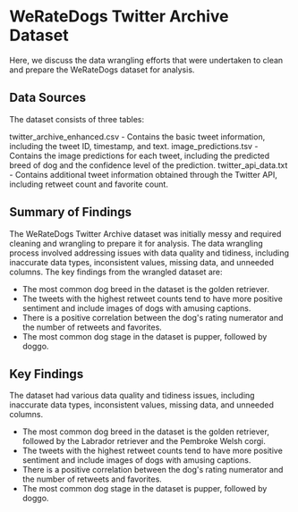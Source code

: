 # WeRateDogs Twitter Archive Dataset
Here, we discuss the data wrangling efforts that were undertaken to clean and prepare the WeRateDogs dataset for analysis.

## Data Sources
The dataset consists of three tables:

twitter_archive_enhanced.csv - Contains the basic tweet information, including the tweet ID, timestamp, and text.
image_predictions.tsv - Contains the image predictions for each tweet, including the predicted breed of dog and the confidence level of the prediction.
twitter_api_data.txt - Contains additional tweet information obtained through the Twitter API, including retweet count and favorite count.

## Summary of Findings
The WeRateDogs Twitter Archive dataset was initially messy and required cleaning and wrangling to prepare it for analysis. The data wrangling process involved addressing issues with data quality and tidiness, including inaccurate data types, inconsistent values, missing data, and unneeded columns. The key findings from the wrangled dataset are:

- The most common dog breed in the dataset is the golden retriever.
- The tweets with the highest retweet counts tend to have more positive sentiment and include images of dogs with amusing captions.
- There is a positive correlation between the dog's rating numerator and the number of retweets and favorites.
- The most common dog stage in the dataset is pupper, followed by doggo.

## Key Findings
The dataset had various data quality and tidiness issues, including inaccurate data types, inconsistent values, missing data, and unneeded columns.
- The most common dog breed in the dataset is the golden retriever, followed by the Labrador retriever and the Pembroke Welsh corgi.
- The tweets with the highest retweet counts tend to have more positive sentiment and include images of dogs with amusing captions.
- There is a positive correlation between the dog's rating numerator and the number of retweets and favorites.
- The most common dog stage in the dataset is pupper, followed by doggo.